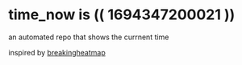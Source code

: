 # time_now is (( 1694347200021 ))

an automated repo that shows the currnent time

inspired by [breakingheatmap](https://github.com/breakingheatmap/breakingheatmap)
